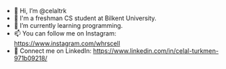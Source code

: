 - 👋 Hi, I’m @celaltrk
- 👀 I'm a freshman CS student at Bilkent University.
- 🌱 I’m currently learning programming.
- 📫 You can follow me on Instagram: https://www.instagram.com/whrscell
- 🔗 Connect me on LinkedIn: https://www.linkedin.com/in/celal-turkmen-971b09218/
